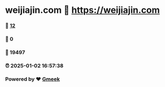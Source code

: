 # weijiajin.com :link: https://weijiajin.com 
### :page_facing_up: [12](https://weijiajin.com/tag.html) 
### :speech_balloon: 0 
### :hibiscus: 19497 
### :alarm_clock: 2025-01-02 16:57:38 
### Powered by :heart: [Gmeek](https://github.com/Meekdai/Gmeek)
